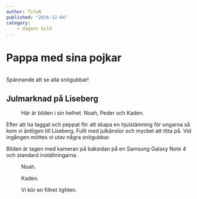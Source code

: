 ```yaml
---
author: TitoN
published: "2016-12-04"
category:
    - dagens bild
...
```

Pappa med sina pojkar
==================================

<figure class="figure center">
<!-- <a href="image/blogg/20161204_092558.jpg"><img src="image/blogg/20161204_092558.jpg?w=700&h=150&a=0,20,20,50&cf" alt=""/></a> -->
<a href="image/blogg/20161204_145235.jpg"><img src="image/blogg/20161204_145235.jpg?aro&w=960&h=200&a=30,0,30,0&cf" alt=""/></a>

</figure>

Spännande att se alla snögubbar!

<!--more-->



Julmarknad på Liseberg
-----------------------------------


<figure class="figure right w50">
<a href="image/blogg/20161204_145235.jpg"><img src="image/blogg/20161204_145235.jpg?aro&w=500" alt=""/></a>
<figcaption markdown=1>Här är bilden i sin helhet. Noah, Peder och Kaden.</figcaption>
</figure>
Efter att ha taggat och peppat för att skapa en hjulstämning för ungarna så kom vi äntligen till Liseberg. Fullt med julkänslor och mycket att titta på. Vid ingången möttes vi utav några snögubbar.

Bilden är tagen med kameran på baksidan på en Samsung Galaxy Note 4 och standard inställningarna.

<figure class="figure w25">
<a href="image/blogg/20161204_145235.jpg"><img src="image/blogg/20161204_145235.jpg?aro&w=400&a=50,50,10,0&cf" alt=""/></a>
<figcaption markdown=1>Noah.</figcaption>
</figure>

<figure class="figure left w25">
<a href="image/blogg/20161204_145235.jpg"><img src="image/blogg/20161204_145235.jpg?aro&w=400&a=40,0,5,50&cf" alt=""/></a>
<figcaption markdown=1>Kaden.</figcaption>
</figure>

<figure class="figure center w100">
<a href="image/blogg/20161204_145235.jpg"><img src="image/blogg/20161204_145235.jpg?aro&w=960&cf&convolve=lighten" alt=""/></a>
<figcaption markdown=1>Vi kör en filtret lighten.</figcaption>
</figure>
